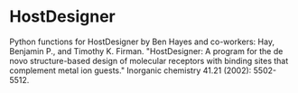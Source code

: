 # HostDesigner
Python functions for HostDesigner by Ben Hayes and co-workers:
    Hay, Benjamin P., and Timothy K. Firman. 
    "HostDesigner: A program for the de novo structure-based design of 
    molecular receptors with binding sites that complement metal ion guests." 
    Inorganic chemistry 41.21 (2002): 5502-5512.
